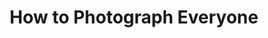 ---
layout: course
title: How to Photograph Everyone
educator: Clay Blackmore
image: /assets/images/courses/how-to-photograph-everyone.jpg
course_url: https://www.mzed.com/courses/how-to-photograph-everyone
description: Master portrait photographer Clay Blackmore reveals his signature techniques for photographing diverse subjects, from corporate headshots to wedding portraits.
lessons: 4
runtime: 6h 45m
position: 54
topics: photography
show_stats: true
show_pricing: true
--- 